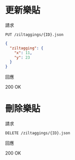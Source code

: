 # 更新樂貼

請求

`PUT /ziltaggings/{ID}.json`

```json
{
  "ziltagging": {
    "x": 11,
    "y": 23
  }
}
```

回應

200 OK

# 刪除樂貼

請求

`DELETE /ziltaggings/{ID}.json`

回應

200 OK